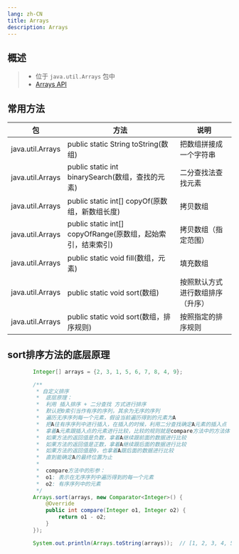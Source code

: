 ```yaml
---
lang: zh-CN
title: Arrays
description: Arrays
---
```




## 概述

> - 位于 `java.util.Arrays` 包中
> - [Arrays API](https://docs.oracle.com/javase/8/docs/api/java/util/Arrays.html)



## 常用方法

| 包               | 方法                                                        | 说明                             |
| ---------------- | ----------------------------------------------------------- | -------------------------------- |
| java.util.Arrays | public static String toString(数组)                         | 把数组拼接成一个字符串           |
| java.util.Arrays | public static int binarySearch(数组，查找的元素)            | 二分查找法查找元素               |
| java.util.Arrays | public static int[] copyOf(原数组，新数组长度)              | 拷贝数组                         |
| java.util.Arrays | public static int[] copyOfRange(原数组，起始索引，结束索引) | 拷贝数组（指定范围）             |
| java.util.Arrays | public static void fill(数组，元素)                         | 填充数组                         |
| java.util.Arrays | public static void sort(数组)                               | 按照默认方式进行数组排序（升序） |
| java.util.Arrays | public static void sort(数组，排序规则)                     | 按照指定的排序规则               |



## sort排序方法的底层原理

```java
        Integer[] arrays = {2, 3, 1, 5, 6, 7, 8, 4, 9};

        /**
         * 自定义排序
         *  底层原理：
         *  利用 插入排序 + 二分查找 方式进行排序
         *  默认把0索引当作有序的序列，其余为无序的序列
         *  遍历无序序列每一个元素，假设当前遍历得到的元素为A
         *  把A往有序序列中进行插入，在插入的时候，利用二分查找确定A元素的插入点
         *  拿着A元素跟插入点的元素进行比较，比较的规则就是compare方法中的方法体
         *  如果方法的返回值是负数，拿着A继续跟前面的数据进行比较
         *  如果方法的返回值是正数，拿着A继续跟后面的数据进行比较
         *  如果方法的返回值是0，也拿着A跟后面的数据进行比较
         *  直到能确定A的最终位置为止
         *
         *  compare方法中的形参：
         *  o1: 表示在无序序列中遍历得到的每一个元素
         *  o2: 有序序列中的元素
         */
        Arrays.sort(arrays, new Comparator<Integer>() {
            @Override
            public int compare(Integer o1, Integer o2) {
                return o1 - o2;
            }
        });

        System.out.println(Arrays.toString(arrays));  // [1, 2, 3, 4, 5, 6, 7, 8, 9]

```

